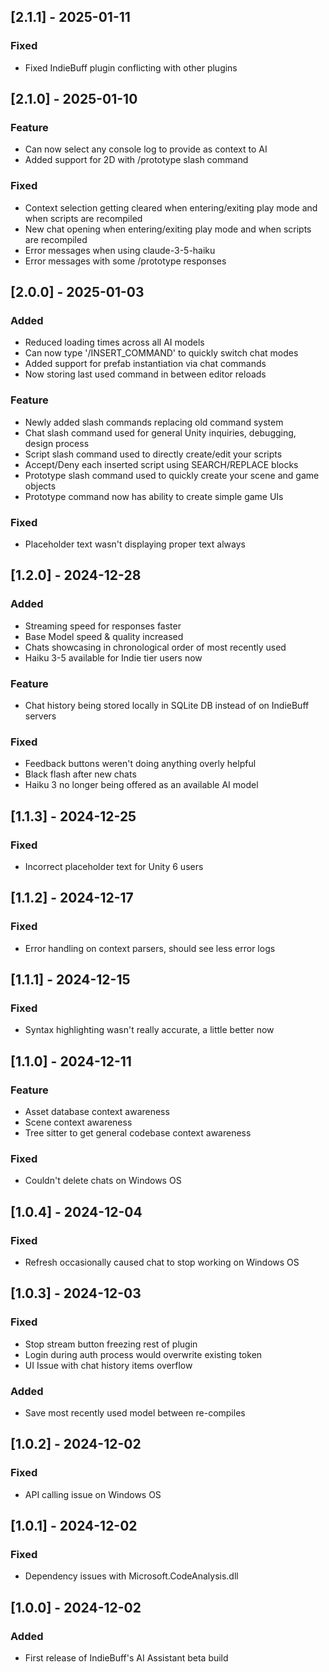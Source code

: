 ## [2.1.1] - 2025-01-11

### Fixed

- Fixed IndieBuff plugin conflicting with other plugins

## [2.1.0] - 2025-01-10

### Feature

- Can now select any console log to provide as context to AI
- Added support for 2D with /prototype slash command

### Fixed

- Context selection getting cleared when entering/exiting play mode and when scripts are recompiled
- New chat opening when entering/exiting play mode and when scripts are recompiled
- Error messages when using claude-3-5-haiku
- Error messages with some /prototype responses

## [2.0.0] - 2025-01-03

### Added

- Reduced loading times across all AI models
- Can now type '/INSERT_COMMAND' to quickly switch chat modes
- Added support for prefab instantiation via chat commands
- Now storing last used command in between editor reloads

### Feature

- Newly added slash commands replacing old command system
- Chat slash command used for general Unity inquiries, debugging, design process
- Script slash command used to directly create/edit your scripts
- Accept/Deny each inserted script using SEARCH/REPLACE blocks
- Prototype slash command used to quickly create your scene and game objects
- Prototype command now has ability to create simple game UIs

### Fixed

- Placeholder text wasn't displaying proper text always

## [1.2.0] - 2024-12-28

### Added

- Streaming speed for responses faster
- Base Model speed & quality increased
- Chats showcasing in chronological order of most recently used
- Haiku 3-5 available for Indie tier users now

### Feature

- Chat history being stored locally in SQLite DB instead of on IndieBuff servers

### Fixed

- Feedback buttons weren't doing anything overly helpful
- Black flash after new chats
- Haiku 3 no longer being offered as an available AI model

## [1.1.3] - 2024-12-25

### Fixed

- Incorrect placeholder text for Unity 6 users

## [1.1.2] - 2024-12-17

### Fixed

- Error handling on context parsers, should see less error logs

## [1.1.1] - 2024-12-15

### Fixed

- Syntax highlighting wasn't really accurate, a little better now

## [1.1.0] - 2024-12-11

### Feature

- Asset database context awareness
- Scene context awareness
- Tree sitter to get general codebase context awareness

### Fixed

- Couldn't delete chats on Windows OS

## [1.0.4] - 2024-12-04

### Fixed

- Refresh occasionally caused chat to stop working on Windows OS

## [1.0.3] - 2024-12-03

### Fixed

- Stop stream button freezing rest of plugin
- Login during auth process would overwrite existing token
- UI Issue with chat history items overflow

### Added

- Save most recently used model between re-compiles

## [1.0.2] - 2024-12-02

### Fixed

- API calling issue on Windows OS

## [1.0.1] - 2024-12-02

### Fixed

- Dependency issues with Microsoft.CodeAnalysis.dll

## [1.0.0] - 2024-12-02

### Added

- First release of IndieBuff's AI Assistant beta build
